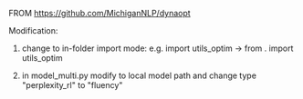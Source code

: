 FROM https://github.com/MichiganNLP/dynaopt

Modification:

1. change to in-folder import mode: e.g. import utils_optim -> from . import utils_optim

2. in model_multi.py modify to local model path and change type "perplexity_rl" to "fluency"
